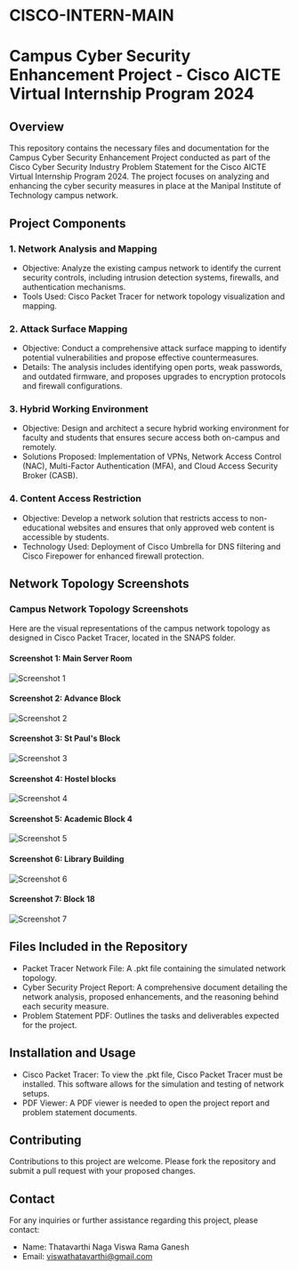 # CISCO-INTERN-MAIN
# Campus Cyber Security Enhancement Project - Cisco AICTE Virtual Internship Program 2024

## Overview

This repository contains the necessary files and documentation for the Campus Cyber Security Enhancement Project conducted as part of the Cisco Cyber Security Industry Problem Statement for the Cisco AICTE Virtual Internship Program 2024. The project focuses on analyzing and enhancing the cyber security measures in place at the Manipal Institute of Technology campus network.

## Project Components

### 1. Network Analysis and Mapping

- Objective: Analyze the existing campus network to identify the current security controls, including intrusion detection systems, firewalls, and authentication mechanisms.
- Tools Used: Cisco Packet Tracer for network topology visualization and mapping.

### 2. Attack Surface Mapping

- Objective: Conduct a comprehensive attack surface mapping to identify potential vulnerabilities and propose effective countermeasures.
- Details: The analysis includes identifying open ports, weak passwords, and outdated firmware, and proposes upgrades to encryption protocols and firewall configurations.

### 3. Hybrid Working Environment

- Objective: Design and architect a secure hybrid working environment for faculty and students that ensures secure access both on-campus and remotely.
- Solutions Proposed: Implementation of VPNs, Network Access Control (NAC), Multi-Factor Authentication (MFA), and Cloud Access Security Broker (CASB).

### 4. Content Access Restriction

- Objective: Develop a network solution that restricts access to non-educational websites and ensures that only approved web content is accessible by students.
- Technology Used: Deployment of Cisco Umbrella for DNS filtering and Cisco Firepower for enhanced firewall protection.

## Network Topology Screenshots

### Campus Network Topology Screenshots

Here are the visual representations of the campus network topology as designed in Cisco Packet Tracer, located in the SNAPS folder.

#### Screenshot 1: Main Server Room

![Screenshot 1](SNAPS/1.png)

#### Screenshot 2: Advance Block

![Screenshot 2](SNAPS/2.png)

#### Screenshot 3: St Paul's Block

![Screenshot 3](SNAPS/3.png)

#### Screenshot 4: Hostel blocks

![Screenshot 4](SNAPS/4.png)

#### Screenshot 5: Academic Block 4

![Screenshot 5](SNAPS/5.png)

#### Screenshot 6: Library Building

![Screenshot 6](SNAPS/6.png)

#### Screenshot 7: Block 18

![Screenshot 7](SNAPS/7.png)

## Files Included in the Repository

- Packet Tracer Network File: A .pkt file containing the simulated network topology.
- Cyber Security Project Report: A comprehensive document detailing the network analysis, proposed enhancements, and the reasoning behind each security measure.
- Problem Statement PDF: Outlines the tasks and deliverables expected for the project.

## Installation and Usage

- Cisco Packet Tracer: To view the .pkt file, Cisco Packet Tracer must be installed. This software allows for the simulation and testing of network setups.
- PDF Viewer: A PDF viewer is needed to open the project report and problem statement documents.

## Contributing

Contributions to this project are welcome. Please fork the repository and submit a pull request with your proposed changes.

## Contact

For any inquiries or further assistance regarding this project, please contact:

- Name: Thatavarthi Naga Viswa Rama Ganesh
- Email: [viswathatavarthi@gmail.com](mailto:viswathatavarthi@gmail.com)
